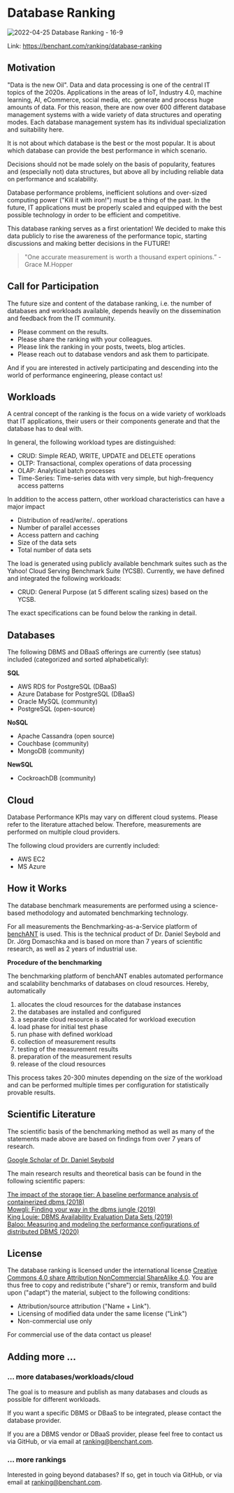 # Database Ranking

![2022-04-25 Database Ranking - 16-9](https://user-images.githubusercontent.com/104062083/165261213-68e54222-e5a0-4a90-86b0-a81bfb417794.png)

Link: https://benchant.com/ranking/database-ranking

## Motivation

"Data is the new Oil". Data and data processing is one of the central IT topics of the 2020s. Applications in the areas of IoT, Industry 4.0, machine learning, AI, eCommerce, social media, etc. generate and process huge amounts of data.
For this reason, there are now over 600 different database management systems with a wide variety of data structures and operating modes. Each database management system has its individual specialization and suitability here. 


It is not about which database is the best or the most popular. It is about which database can provide the best performance in which scenario.

Decisions should not be made solely on the basis of popularity, features and (especially not) data structures, but above all by including reliable data on performance and scalability.

Database performance problems, inefficient solutions and over-sized computing power ("Kill it with iron!") must be a thing of the past. In the future, IT applications must be properly scaled and equipped with the best possible technology in order to be efficient and competitive.

This database ranking serves as a first orientation!
We decided to make this data publicly to rise the awareness of the performance topic, starting discussions and making better decisions in the FUTURE!

> "One accurate measurement is worth a thousand expert opinions.” - Grace M.Hopper

## Call for Participation

The future size and content of the database ranking, i.e. the number of databases and workloads available, depends heavily on the dissemination and feedback from the IT community.

- Please comment on the results.
- Please share the ranking with your colleagues.
- Please link the ranking in your posts, tweets, blog articles.
- Please reach out to database vendors and ask them to participate.

And if you are interested in actively participating and descending into the world of performance engineering, please contact us!

## Workloads
A central concept of the ranking is the focus on a wide variety of workloads that IT applications, their users or their components generate and that the database has to deal with.

In general, the following workload types are distinguished:

- CRUD: Simple READ, WRITE, UPDATE and DELETE operations
- OLTP: Transactional, complex operations of data processing
- OLAP: Analytical batch processes
- Time-Series: Time-series data with very simple, but high-frequency access patterns

In addition to the access pattern, other workload characteristics can have a major impact
- Distribution of read/write/.. operations
- Number of parallel accesses
- Access pattern and caching
- Size of the data sets
- Total number of data sets

The load is generated using publicly available benchmark suites such as the Yahoo! Cloud Serving Benchmark Suite (YCSB).
Currently, we have defined and integrated the following workloads:

- CRUD: General Purpose (at 5 different scaling sizes) based on the YCSB.

The exact specifications can be found below the ranking in detail. 

## Databases
The following DBMS and DBaaS offerings are currently (see status) included (categorized and sorted alphabetically):

**SQL**
- AWS RDS for PostgreSQL (DBaaS)
- Azure Database for PostgreSQL (DBaaS)
- Oracle MySQL (community)
- PostgreSQL (open-source)

**NoSQL**
- Apache Cassandra (open source)
- Couchbase (community)
- MongoDB (community)

**NewSQL**
- CockroachDB (community)

## Cloud
Database Performance KPIs may vary on different cloud systems. Please refer to the literature attached below. Therefore, measurements are performed on multiple cloud providers.

The following cloud providers are currently included:
- AWS EC2
- MS Azure


## How it Works
The database benchmark measurements are performed using a science-based methodology and automated benchmarking technology.

For all measurements the Benchmarking-as-a-Service platform of [benchANT](https://benchant.com) is used. This is the technical product of Dr. Daniel Seybold and Dr. Jörg Domaschka and is based on more than 7 years of scientific research, as well as 2 years of industrial use.

**Procedure of the benchmarking**

The benchmarking platform of benchANT enables automated performance and scalability benchmarks of databases on cloud resources. Hereby, automatically
1. allocates the cloud resources for the database instances
2. the databases are installed and configured
3. a separate cloud resource is allocated for workload execution
4. load phase for initial test phase
5. run phase with defined workload
6. collection of measurement results
7. testing of the measurement results
8. preparation of the measurement results
9. release of the cloud resources

This process takes 20-300 minutes depending on the size of the workload and can be performed multiple times per configuration for statistically provable results.

## Scientific Literature
The scientific basis of the benchmarking method as well as many of the statements made above are based on findings from over 7 years of research.

[Google Scholar of Dr. Daniel Seybold](https://scholar.google.de/citations?hl=de&user=n364bowAAAAJ&view_op=list_works&sortby=pubdate)

The main research results and theoretical basis can be found in the following scientific papers:

[The impact of the storage tier: A baseline performance analysis of containerized dbms (2018)](https://scholar.google.de/scholar?oi=bibs&cluster=15581908768528237384&btnI=1&hl=de)  
[Mowgli: Finding your way in the dbms jungle (2019)](https://scholar.google.de/scholar?oi=bibs&cluster=3810314013149598045&btnI=1&hl=de)  
[King Louie: DBMS Availability Evaluation Data Sets (2019)](https://scholar.google.de/scholar?oi=bibs&cluster=17998603379077962616&btnI=1&hl=de)  
[Baloo: Measuring and modeling the performance configurations of distributed DBMS (2020)](https://scholar.google.de/scholar?oi=bibs&cluster=5025312541854281019&btnI=1&hl=de)

## License
The database ranking is licensed under the international license [Creative Commons 4.0 share Attribution NonCommercial ShareAlike 4.0](http://creativecommons.org/licenses/by-nc-sa/4.0/). You are thus free to copy and redistribute ("share") or remix, transform and build upon ("adapt") the material, subject to the following conditions:
- Attribution/source attribution ("Name + Link").
- Licensing of modified data under the same license ("Link")
- Non-commercial use only

For commercial use of the data contact us please!

## Adding more ...

### ... more databases/workloads/cloud

The goal is to measure and publish as many databases and clouds as possible for different workloads.

If you want a specific DBMS or DBaaS to be integrated, please contact the database provider.

If you are a DBMS vendor or DBaaS provider, please feel free to contact us via GitHub, or via email at ranking@benchant.com.

### ... more rankings

Interested in going beyond databases? If so, get in touch via GitHub, or via email at ranking@benchant.com.
